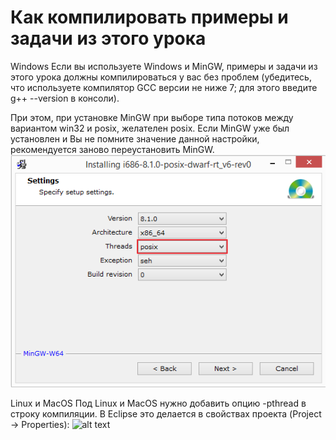 # Как компилировать примеры и задачи из этого урока

Windows
Если вы используете Windows и MinGW, примеры и задачи из этого урока должны компилироваться у вас без проблем (убедитесь, что используете компилятор GCC версии не ниже 7; для этого введите g++ --version в консоли).

При этом, при установке MinGW при выборе типа потоков между вариантом win32 и posix, желателен posix. Если MinGW уже был установлен и Вы не помните значение данной настройки, рекомендуется заново переустановить MinGW.
![alt text](https://github.com/Hrodvintir/basics-of-c-plus-plus-development-red-belt/blob/main/Week_5/JtOyPK-eTYGTsjyvnl2B_g_556565316e194a7aa4f812328cdd0665_setup.png)

Linux и MacOS
Под Linux и MacOS нужно добавить опцию -pthread в строку компиляции. В Eclipse это делается в свойствах проекта (Project → Properties):
![alt text]()
